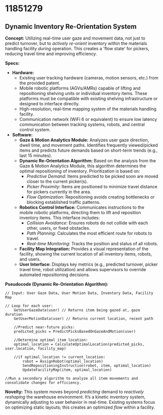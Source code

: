 # 11851279

## Dynamic Inventory Re-Orientation System

**Concept:** Utilizing real-time user gaze and movement data, not just to predict turnover, but to *actively re-orient* inventory within the materials handling facility *during* operation. This creates a 'flow state' for pickers, reducing travel time and improving efficiency. 

**Specs:**

*   **Hardware:**
    *   Existing user tracking hardware (cameras, motion sensors, etc.) from the provided patent.
    *   Mobile robotic platforms (AGVs/AMRs) capable of lifting and repositioning shelving units or individual inventory items. These platforms must be compatible with existing shelving infrastructure or designed to interface directly.
    *   High-resolution, real-time mapping system of the materials handling facility.
    *   Communication network (WiFi 6 or equivalent) to ensure low latency communication between tracking systems, robots, and central control system.
*   **Software:**
    *   **Gaze & Motion Analytics Module:** Analyzes user gaze direction, dwell time, and movement paths.  Identifies frequently viewed/picked items and predicts future demands based on short-term trends (e.g., last 15 minutes).
    *   **Dynamic Re-Orientation Algorithm:**  Based on the analysis from the Gaze & Motion Analytics Module, this algorithm determines the optimal repositioning of inventory. Prioritization is based on:
        *   *Predictive Demand:* Items predicted to be picked soon are moved closer to the current picker(s).
        *   *Picker Proximity:*  Items are positioned to minimize travel distance for pickers currently in the area.
        *   *Flow Optimization:*  Repositioning avoids creating bottlenecks or blocking established traffic patterns.
    *   **Robotics Control Interface:**  Communicates instructions to the mobile robotic platforms, directing them to lift and reposition inventory items. This interface includes:
        *   *Collision Avoidance:*  Ensures robots do not collide with each other, users, or fixed obstacles.
        *   *Path Planning:*  Calculates the most efficient route for robots to travel.
        *   *Real-time Monitoring:*  Tracks the position and status of all robots.
    *   **Facility Map Integration:**  Provides a visual representation of the facility, showing the current location of all inventory items, robots, and users.
    *   **User Interface:** Displays key metrics (e.g., predicted turnover, picker travel time, robot utilization) and allows supervisors to override automated repositioning decisions.

**Pseudocode (Dynamic Re-Orientation Algorithm):**

```
// Input: User Gaze Data, User Motion Data, Inventory Data, Facility Map

// Loop for each user:
    GetUserGazeData(user) // Returns item being gazed at, gaze duration
    GetUserMotionData(user) // Returns current location, recent path
    
    //Predict near-future picks:
    predicted_picks = PredictPicksBasedOnGazeAndMotion(user) 
    
    //Determine optimal item location:
    optimal_location = CalculateOptimalLocation(predicted_picks, user.location, facility_map)

    //if optimal_location != current_location:
        robot = AssignRobot(optimal_location)
        SendRepositioningInstruction(robot, item, optimal_location)
        UpdateFacilityMap(item, optimal_location)

//Run a secondary algorithm to analyze all item movements and consolidate changes for efficiency.
```

**Novelty:** This system moves beyond *predicting* demand to *reactively reshaping* the warehouse environment.  It’s a kinetic inventory system, dynamically adjusting to user behavior in real-time. Existing systems focus on optimizing static layouts; this creates an optimized *flow* within a facility.